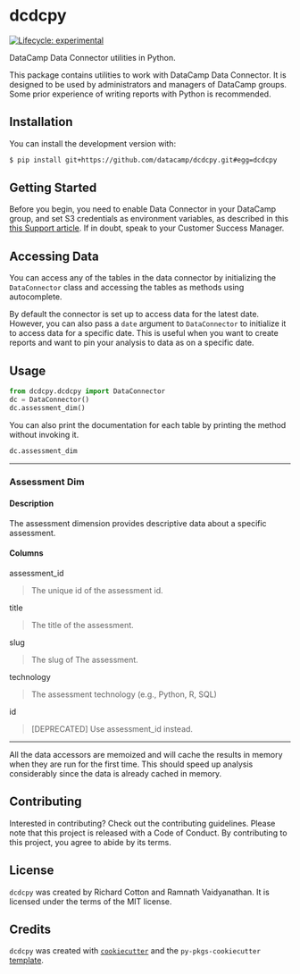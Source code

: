 # dcdcpy

<!-- badges: start -->
[![Lifecycle: experimental](https://img.shields.io/badge/lifecycle-experimental-orange.svg)](https://lifecycle.r-lib.org/articles/stages.html#experimental)
<!-- badges: end -->

DataCamp Data Connector utilities in Python.

This package contains utilities to work with DataCamp Data Connector. It is designed to be used by administrators and managers of DataCamp groups. Some prior experience of writing reports with Python is recommended.

## Installation

You can install the development version with:

```bash
$ pip install git+https://github.com/datacamp/dcdcpy.git#egg=dcdcpy
```

## Getting Started

Before you begin, you need to enable Data Connector in your DataCamp group, and 
set S3 credentials as environment variables, as described in this [this Support article](https://app.gitbook.com/o/-MZD1vWIPhpgrwKI6s4t/s/WaMDKBDksTxfWZVCnAo6/data-connector/using-the-data-connector/analyzing-data/python-with-dcdcpy).
If in doubt, speak to your Customer Success Manager.

## Accessing Data

You can access any of the tables in the data connector by initializing the `DataConnector` class and accessing the tables as methods using autocomplete.

By default the connector is set up to access data for the latest date. However, you can also pass a `date` argument to `DataConnector` to initialize it to access data for a specific date. This is useful when you want to create reports and want to pin your analysis to data as on a specific date.
## Usage

```python
from dcdcpy.dcdcpy import DataConnector
dc = DataConnector()
dc.assessment_dim()
```

You can also print the documentation for each table by printing the method without invoking it. 

```python
dc.assessment_dim
```

---
### Assessment Dim

#### Description

The assessment dimension provides descriptive data about a specific  assessment.


#### Columns

assessment_id

> The unique id of the assessment id.

title

> The title of the assessment.

slug

> The slug of The assessment.

technology

> The assessment technology (e.g., Python, R, SQL)


id

> [DEPRECATED] Use assessment_id instead.

---


All the data accessors are memoized and will cache the results in memory when they are run for the first time. This should speed up analysis considerably since the data is already cached in memory.
## Contributing

Interested in contributing? Check out the contributing guidelines. Please note that this project is released with a Code of Conduct. By contributing to this project, you agree to abide by its terms.

## License

`dcdcpy` was created by Richard Cotton and Ramnath Vaidyanathan. It is licensed under the terms of the MIT license.

## Credits

`dcdcpy` was created with [`cookiecutter`](https://cookiecutter.readthedocs.io/en/latest/) and the `py-pkgs-cookiecutter` [template](https://github.com/py-pkgs/py-pkgs-cookiecutter).
